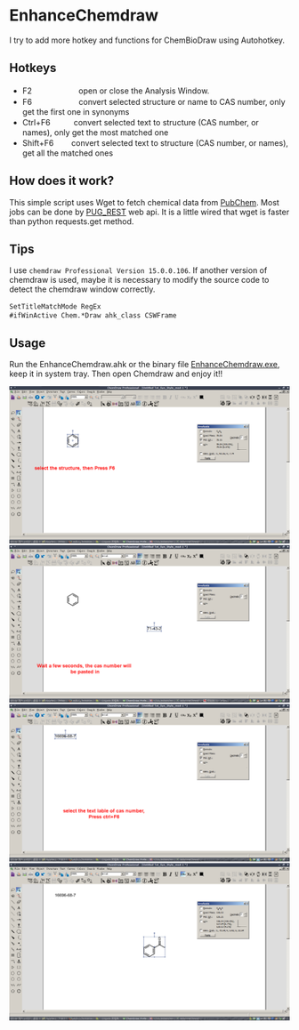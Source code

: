 # EnhanceChemdraw

I try to add more hotkey and functions for ChemBioDraw using Autohotkey.

## Hotkeys


  * F2　　　　　　open or close the Analysis Window.
  * F6　　　　　　convert selected structure or name to CAS number, only get the first one in synonyms
  * Ctrl+F6　　　convert selected text to structure (CAS number, or names), only get the most matched one
  * Shift+F6　　 convert selected text to structure (CAS number, or names), get all the matched ones


## How does it work?

This simple script uses Wget to fetch chemical data from [PubChem](http://pubchem.ncbi.nlm.nih.gov/). Most jobs can be done by [PUG_REST](https://pubchem.ncbi.nlm.nih.gov/pug_rest/PUG_REST_Tutorial.html) web api. It is a little wired that wget is faster than python requests.get method.

## Tips

I use `chemdraw Professional Version 15.0.0.106`.  If another version of chemdraw is used, maybe it is necessary to modify the source code to detect the chemdraw window correctly.
```
SetTitleMatchMode RegEx 
#ifWinActive Chem.*Draw ahk_class CSWFrame
```

## Usage

Run the EnhanceChemdraw.ahk or the binary file [EnhanceChemdraw.exe](https://github.com/phylixal/EnhanceChemdraw/releases/download/0.1/enhanceChemdraw.exe), keep it in system tray. Then open Chemdraw and enjoy it!!

![](https://raw.githubusercontent.com/phylixal/EnhanceChemdraw/master/IM1.png)
![](https://raw.githubusercontent.com/phylixal/EnhanceChemdraw/master/IM2.png)
![](https://raw.githubusercontent.com/phylixal/EnhanceChemdraw/master/IM3.png)
![](https://raw.githubusercontent.com/phylixal/EnhanceChemdraw/master/IM4.png)

